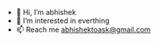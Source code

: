 - 👋 Hi, I’m abhishek
- 👀 I’m interested in everthing
- 📫 Reach me abhishektoask@gmail.com

<!---
fragenabhishek/fragenabhishek is a ✨ special ✨ repository because its `README.md` (this file) appears on your GitHub profile.
You can click the Preview link to take a look at your changes.
--->
